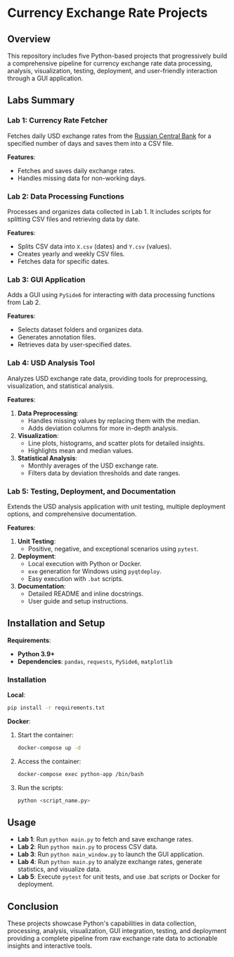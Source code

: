 
# Currency Exchange Rate Projects

## Overview

This repository includes five Python-based projects that progressively build a comprehensive pipeline for currency exchange rate data processing, analysis, visualization, testing, deployment, and user-friendly interaction through a GUI application.

## Labs Summary

### Lab 1: Currency Rate Fetcher
Fetches daily USD exchange rates from the [Russian Central Bank](https://www.cbr-xml-daily.ru) for a specified number of days and saves them into a CSV file.

**Features**:
- Fetches and saves daily exchange rates.
- Handles missing data for non-working days.

### Lab 2: Data Processing Functions
Processes and organizes data collected in Lab 1. It includes scripts for splitting CSV files and retrieving data by date.

**Features**:
- Splits CSV data into `X.csv` (dates) and `Y.csv` (values).
- Creates yearly and weekly CSV files.
- Fetches data for specific dates.

### Lab 3: GUI Application
Adds a GUI using `PySide6` for interacting with data processing functions from Lab 2.

**Features**:
- Selects dataset folders and organizes data.
- Generates annotation files.
- Retrieves data by user-specified dates.

### Lab 4: USD Analysis Tool
Analyzes USD exchange rate data, providing tools for preprocessing, visualization, and statistical analysis.

**Features**:
1. **Data Preprocessing**:
   - Handles missing values by replacing them with the median.
   - Adds deviation columns for more in-depth analysis.
2. **Visualization**:
   - Line plots, histograms, and scatter plots for detailed insights.
   - Highlights mean and median values.
3. **Statistical Analysis**:
   - Monthly averages of the USD exchange rate.
   - Filters data by deviation thresholds and date ranges.

### Lab 5: Testing, Deployment, and Documentation
Extends the USD analysis application with unit testing, multiple deployment options, and comprehensive documentation.

**Features**:
1. **Unit Testing**:
   - Positive, negative, and exceptional scenarios using `pytest`.
2. **Deployment**:
   - Local execution with Python or Docker.
   - `exe` generation for Windows using `pyqtdeploy`.
   - Easy execution with `.bat` scripts.
3. **Documentation**:
   - Detailed README and inline docstrings.
   - User guide and setup instructions.

## Installation and Setup

**Requirements**:
- **Python 3.9+**
- **Dependencies**: `pandas`, `requests`, `PySide6`, `matplotlib`

### Installation
**Local**:
```bash
pip install -r requirements.txt
```

**Docker**:
1. Start the container:
    ```bash
    docker-compose up -d
    ```
2. Access the container:
    ```bash
    docker-compose exec python-app /bin/bash
    ```
3. Run the scripts:
    ```bash
    python <script_name.py>
    ```

## Usage

- **Lab 1**: Run `python main.py` to fetch and save exchange rates.
- **Lab 2**: Run `python main.py` to process CSV data.
- **Lab 3**: Run `python main_window.py` to launch the GUI application.
- **Lab 4**: Run `python main.py` to analyze exchange rates, generate statistics, and visualize data.
- **Lab 5**: Execute `pytest` for unit tests, and use .bat scripts or Docker for deployment.

## Conclusion

These projects showcase Python's capabilities in data collection, processing, analysis, visualization, GUI integration, testing, and deployment providing a complete pipeline from raw exchange rate data to actionable insights and interactive tools.
